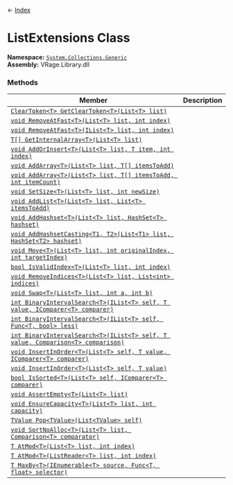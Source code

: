 ← [Index](index)
# ListExtensions Class
**Namespace:** [`System.Collections.Generic`](System.Collections.Generic)  
**Assembly:** VRage.Library.dll  
### Methods
|Member|Description|
|---|---|
|[`ClearToken<T> GetClearToken<T>(List<T> list)`](System.Collections.Generic.GetClearToken)||
|[`void RemoveAtFast<T>(List<T> list, int index)`](System.Collections.Generic.RemoveAtFast)||
|[`void RemoveAtFast<T>(IList<T> list, int index)`](System.Collections.Generic.RemoveAtFast)||
|[`T[] GetInternalArray<T>(List<T> list)`](System.Collections.Generic.GetInternalArray)||
|[`void AddOrInsert<T>(List<T> list, T item, int index)`](System.Collections.Generic.AddOrInsert)||
|[`void AddArray<T>(List<T> list, T[] itemsToAdd)`](System.Collections.Generic.AddArray)||
|[`void AddArray<T>(List<T> list, T[] itemsToAdd, int itemCount)`](System.Collections.Generic.AddArray)||
|[`void SetSize<T>(List<T> list, int newSize)`](System.Collections.Generic.SetSize)||
|[`void AddList<T>(List<T> list, List<T> itemsToAdd)`](System.Collections.Generic.AddList)||
|[`void AddHashset<T>(List<T> list, HashSet<T> hashset)`](System.Collections.Generic.AddHashset)||
|[`void AddHashsetCasting<T1, T2>(List<T1> list, HashSet<T2> hashset)`](System.Collections.Generic.AddHashsetCasting)||
|[`void Move<T>(List<T> list, int originalIndex, int targetIndex)`](System.Collections.Generic.Move)||
|[`bool IsValidIndex<T>(List<T> list, int index)`](System.Collections.Generic.IsValidIndex)||
|[`void RemoveIndices<T>(List<T> list, List<int> indices)`](System.Collections.Generic.RemoveIndices)||
|[`void Swap<T>(List<T> list, int a, int b)`](System.Collections.Generic.Swap)||
|[`int BinaryIntervalSearch<T>(IList<T> self, T value, IComparer<T> comparer)`](System.Collections.Generic.BinaryIntervalSearch)||
|[`int BinaryIntervalSearch<T>(IList<T> self, Func<T, bool> less)`](System.Collections.Generic.BinaryIntervalSearch)||
|[`int BinaryIntervalSearch<T>(IList<T> self, T value, Comparison<T> comparison)`](System.Collections.Generic.BinaryIntervalSearch)||
|[`void InsertInOrder<T>(List<T> self, T value, IComparer<T> comparer)`](System.Collections.Generic.InsertInOrder)||
|[`void InsertInOrder<T>(List<T> self, T value)`](System.Collections.Generic.InsertInOrder)||
|[`bool IsSorted<T>(List<T> self, IComparer<T> comparer)`](System.Collections.Generic.IsSorted)||
|[`void AssertEmpty<T>(List<T> list)`](System.Collections.Generic.AssertEmpty)||
|[`void EnsureCapacity<T>(List<T> list, int capacity)`](System.Collections.Generic.EnsureCapacity)||
|[`TValue Pop<TValue>(List<TValue> self)`](System.Collections.Generic.Pop)||
|[`void SortNoAlloc<T>(List<T> list, Comparison<T> comparator)`](System.Collections.Generic.SortNoAlloc)||
|[`T AtMod<T>(List<T> list, int index)`](System.Collections.Generic.AtMod)||
|[`T AtMod<T>(ListReader<T> list, int index)`](System.Collections.Generic.AtMod)||
|[`T MaxBy<T>(IEnumerable<T> source, Func<T, float> selector)`](System.Collections.Generic.MaxBy)||
